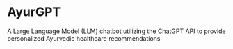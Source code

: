 # AyurGPT
A Large Language Model (LLM) chatbot utilizing the ChatGPT API to provide personalized Ayurvedic healthcare recommendations
